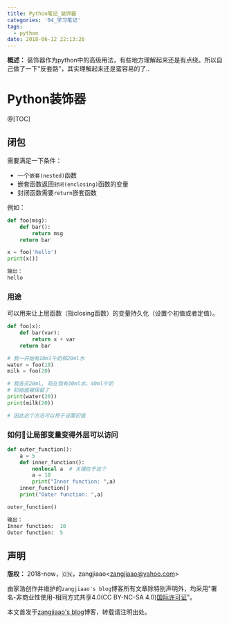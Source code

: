```yaml
---
title: Python笔记_装饰器
categories: '04_学习笔记'
tags:
  - python
date: 2018-06-12 22:13:26
---
```


**概述：** 装饰器作为python中的高级用法，有些地方理解起来还是有点绕。所以自己做了一下"反套路"，其实理解起来还是蛮容易的了..

<!-- more -->

# Python装饰器

@[TOC]

## 闭包

需要满足一下条件：

- 一个`嵌套(nested)`函数
- 嵌套函数返回`封闭(enclosing)`函数的变量
- 封闭函数需要`return`嵌套函数

例如：

``` python
def foo(msg):
    def bar():
        return msg
    return bar

x = foo('hello')
print(x())

输出：
hello
```

### 用途

可以用来让上层函数（指closing函数）的变量持久化（设置个初值或者定值）。

``` python
def foo(x):
    def bar(var):
        return x + var
    return bar

# 我一开始有10ml牛奶和20ml水
water = foo(10)
milk = foo(20)

# 我各买20ml, 现在我有30ml水，40ml牛奶
# 初始值被保留了
print(water(20))
print(milk(20))

# 因此这个方法可以用于设置初值
```

### 如何让局部变量变得外层可以访问

``` python
def outer_function():
    a = 5
    def inner_function():
        nonlocal a  # 关键在于这个
        a = 10
        print("Inner function: ",a)
    inner_function()
    print("Outer function: ",a)

outer_function()

输出：
Inner function:  10
Outer function:  5
```

## 声明

**版权：** 2018-now，:cn:，zangjiaao\<zangjiaao@yahoo.com>

由家浩创作并维护的`zangjiaao's blog`博客所有文章除特别声明外，均采用"署名-非商业性使用-相同方式共享4.0(CC BY-NC-SA 4.0)[国际许可证](https://creativecommons.org/licenses/by-nc-sa/4.0/deed.zh)"。

本文首发于[zangjiaao's blog](https://blog.zangjiaao.cn/)博客，转载请注明出处。
